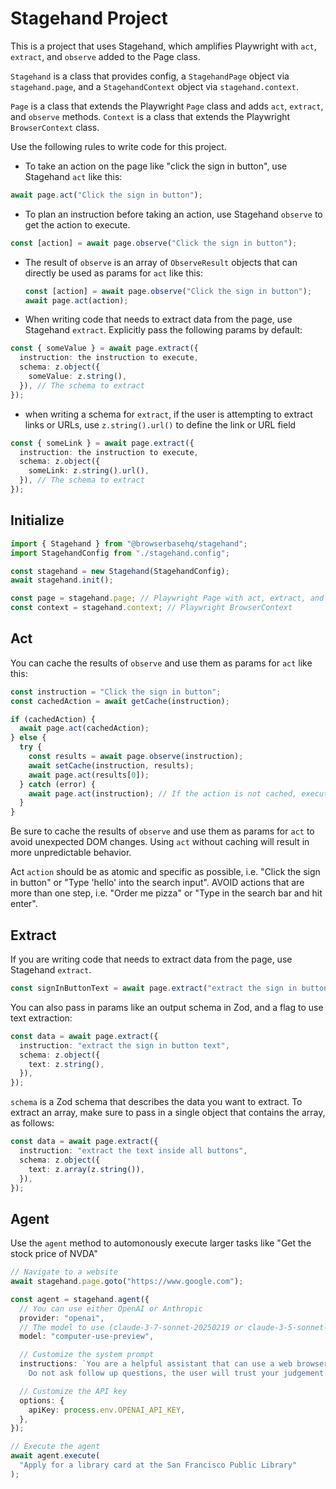 # Stagehand Project

This is a project that uses Stagehand, which amplifies Playwright with `act`, `extract`, and `observe` added to the Page class.

`Stagehand` is a class that provides config, a `StagehandPage` object via `stagehand.page`, and a `StagehandContext` object via `stagehand.context`.

`Page` is a class that extends the Playwright `Page` class and adds `act`, `extract`, and `observe` methods.
`Context` is a class that extends the Playwright `BrowserContext` class.

Use the following rules to write code for this project.

- To take an action on the page like "click the sign in button", use Stagehand `act` like this:

```typescript
await page.act("Click the sign in button");
```

- To plan an instruction before taking an action, use Stagehand `observe` to get the action to execute.

```typescript
const [action] = await page.observe("Click the sign in button");
```

- The result of `observe` is an array of `ObserveResult` objects that can directly be used as params for `act` like this:

  ```typescript
  const [action] = await page.observe("Click the sign in button");
  await page.act(action);
  ```

- When writing code that needs to extract data from the page, use Stagehand `extract`. Explicitly pass the following params by default:

```typescript
const { someValue } = await page.extract({
  instruction: the instruction to execute,
  schema: z.object({
    someValue: z.string(),
  }), // The schema to extract
});
```

- when writing a schema for `extract`, if the user is attempting to extract links or URLs, use `z.string().url()` to define the link or URL field

```typescript
const { someLink } = await page.extract({
  instruction: the instruction to execute,
  schema: z.object({
    someLink: z.string().url(),
  }), // The schema to extract
});
```

## Initialize

```typescript
import { Stagehand } from "@browserbasehq/stagehand";
import StagehandConfig from "./stagehand.config";

const stagehand = new Stagehand(StagehandConfig);
await stagehand.init();

const page = stagehand.page; // Playwright Page with act, extract, and observe methods
const context = stagehand.context; // Playwright BrowserContext
```

## Act

You can cache the results of `observe` and use them as params for `act` like this:

```typescript
const instruction = "Click the sign in button";
const cachedAction = await getCache(instruction);

if (cachedAction) {
  await page.act(cachedAction);
} else {
  try {
    const results = await page.observe(instruction);
    await setCache(instruction, results);
    await page.act(results[0]);
  } catch (error) {
    await page.act(instruction); // If the action is not cached, execute the instruction directly
  }
}
```

Be sure to cache the results of `observe` and use them as params for `act` to avoid unexpected DOM changes. Using `act` without caching will result in more unpredictable behavior.

Act `action` should be as atomic and specific as possible, i.e. "Click the sign in button" or "Type 'hello' into the search input".
AVOID actions that are more than one step, i.e. "Order me pizza" or "Type in the search bar and hit enter".

## Extract

If you are writing code that needs to extract data from the page, use Stagehand `extract`.

```typescript
const signInButtonText = await page.extract("extract the sign in button text");
```

You can also pass in params like an output schema in Zod, and a flag to use text extraction:

```typescript
const data = await page.extract({
  instruction: "extract the sign in button text",
  schema: z.object({
    text: z.string(),
  }),
});
```

`schema` is a Zod schema that describes the data you want to extract. To extract an array, make sure to pass in a single object that contains the array, as follows:

```typescript
const data = await page.extract({
  instruction: "extract the text inside all buttons",
  schema: z.object({
    text: z.array(z.string()),
  }),
});
```

## Agent

Use the `agent` method to automonously execute larger tasks like "Get the stock price of NVDA"

```typescript
// Navigate to a website
await stagehand.page.goto("https://www.google.com");

const agent = stagehand.agent({
  // You can use either OpenAI or Anthropic
  provider: "openai",
  // The model to use (claude-3-7-sonnet-20250219 or claude-3-5-sonnet-20240620 for Anthropic)
  model: "computer-use-preview",

  // Customize the system prompt
  instructions: `You are a helpful assistant that can use a web browser.
	Do not ask follow up questions, the user will trust your judgement.`,

  // Customize the API key
  options: {
    apiKey: process.env.OPENAI_API_KEY,
  },
});

// Execute the agent
await agent.execute(
  "Apply for a library card at the San Francisco Public Library"
);
```